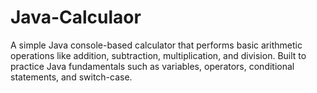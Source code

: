# Java-Calculaor
A simple Java console-based calculator that performs basic arithmetic operations like addition, subtraction, multiplication, and division.   Built to practice Java fundamentals such as variables, operators, conditional statements, and switch-case.
